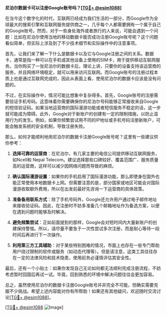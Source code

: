 **尼泊尔数据卡可以注册Google账号吗？[[TG💪+ @esim1088](https://t.me/s/esim1088)]**

在当今这个数字化的时代，互联网已经成为我们生活的一部分，而Google作为全球最大的搜索引擎和互联网服务提供商之一，几乎每个人都需要拥有一个属于自己的Google账号。然而，对于一些身处海外或者旅行的人来说，可能会遇到一个问题：比如在尼泊尔使用当地的移动数据卡能否成功注册Google账号呢？这个问题看似简单，但实际上涉及到了不少技术细节和实际操作中的注意事项。

首先，让我们来了解一下什么是数据卡以及它与Google注册之间的关系。数据卡，通常是指一种可以在手机或其他设备上使用的SIM卡，用于提供移动互联网服务。当你购买了一张尼泊尔的数据卡后，理论上讲，只要你的设备支持该运营商的服务，并且网络环境稳定，就可以用来访问互联网。而Google账号的注册过程本质上也是通过互联网完成的，因此从表面上看，使用尼泊尔的数据卡应该是没有问题的。

不过，在实际操作中，情况可能比想象中复杂得多。首先，Google账号的注册需要验证手机号码。这意味着你需要确保你的尼泊尔号码能够正常接收来自Google的短信验证码。如果当地运营商的国际漫游功能或者短信服务不稳定的话，这一步就可能成为障碍。此外，Google对于新账户的创建有一定的限制措施，以防止滥用行为的发生。例如，如果你频繁尝试用不同的IP地址或手机号码注册新账户，可能会触发系统的安全机制，导致注册失败。

那么，如何才能顺利地用尼泊尔的数据卡注册Google账号呢？这里有一些建议供你参考：

1. **选择可靠的运营商**：在尼泊尔，有几家主要的电信公司提供移动互联网服务，如Ncell和 Nepal Telecom。建议选择那些口碑较好、覆盖范围广、服务质量高的运营商，这样可以减少因网络问题而导致的麻烦。

2. **确认国际漫游设置**：如果你的手机启用了国际漫游功能，那么即使身在国外也能正常使用本地数据卡上网。但需要注意的是，部分国家或地区可能会对国际漫游收取额外费用，所以在出发前最好先咨询一下运营商的具体政策。

3. **准备备用联系方式**：除了手机号码外，Google还允许用户通过电子邮件地址来接收验证码。因此，在注册时不妨多准备几个邮箱地址作为备选方案，以便在遇到问题时能够及时解决。

4. **避免频繁尝试**：正如前面提到的那样，Google会对短时间内大量新账户的创建保持警惕。所以，请尽量不要急于一次性尝试多次注册，而是耐心等待一段时间后再进行下一次操作。

5. **利用第三方工具辅助**：对于某些特别困难的情况，市面上也存在一些专门帮助用户绕过限制的软件或服务（如动态代理等）。但是请注意，这类工具往往存在一定的法律风险和技术隐患，使用前务必谨慎评估其安全性。

最后，还有一个小贴士：如果你发现自己无论如何都无法顺利完成注册流程，不妨考虑暂时回国后再试一试。毕竟，回到熟悉的环境中解决问题往往会更加容易。

总之，虽然使用尼泊尔的数据卡注册Google账号并非完全不可能，但确实需要克服不少挑战。希望上述内容能对你有所帮助！如果还有其他疑问，欢迎随时交流讨论[[TG💪+ @esim1088](https://t.me/s/esim1088)]。

[[TG💪+ @esim1088](https://t.me/s/esim1088) ![Image](https://i.postimg.cc/4NQfJmqS/Snipaste-2025-05-13-00-14-12.png)]